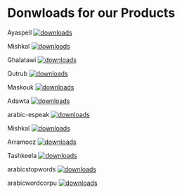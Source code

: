 # Donwloads for our Products
Ayaspell [![downloads]( https://img.shields.io/sourceforge/dt/ayaspell.svg)](http://sourceforge.org/projects/ayaspell)

Mishkal [![downloads]( https://img.shields.io/sourceforge/dt/mishkal.svg)](http://sourceforge.org/projects/mishkal)

Ghalatawi [![downloads]( https://img.shields.io/sourceforge/dt/ghalatawi.svg)](http://sourceforge.org/projects/ghalatawi)

Qutrub [![downloads]( https://img.shields.io/sourceforge/dt/qutrub.svg)](http://sourceforge.org/projects/qutrub)

Maskouk [![downloads]( https://img.shields.io/sourceforge/dt/maskouk.svg)](http://sourceforge.org/projects/maskouk)


Adawta [![downloads]( https://img.shields.io/sourceforge/dt/adawat.svg)](http://sourceforge.org/projects/adawat)


arabic-espeak  [![downloads]( https://img.shields.io/sourceforge/dt/arabic-espeak.svg)](http://sourceforge.org/projects/arabic-espeak)

Mishkal [![downloads]( https://img.shields.io/sourceforge/dm/mishkal.svg)](http://sourceforge.org/projects/mishkal)


Arramooz [![downloads]( https://img.shields.io/sourceforge/dt/arramooz.svg)](http://sourceforge.org/projects/arramooz)

Tashkeela [![downloads]( https://img.shields.io/sourceforge/dt/tashkeela.svg)](http://sourceforge.org/projects/tashkeela)

arabicstopwords [![downloads]( https://img.shields.io/sourceforge/dt/arabicstopwords.svg)](http://sourceforge.org/projects/arabicstopwords)

arabicwordcorpu  [![downloads]( https://img.shields.io/sourceforge/dt/arabicwordcorpu.svg)](http://sourceforge.org/projects/arabicwordcorpu)
